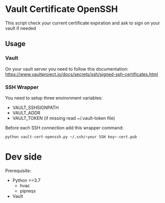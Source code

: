 # Vault Certificate OpenSSH

This script check your current certificate expiration and ask to sign on your vault if needed

## Usage

### Vault

On your vault server you need to follow this documentation: https://www.vaultproject.io/docs/secrets/ssh/signed-ssh-certificates.html

### SSH Wrapper

You need to setup three environment variables:
* VAULT_SSHSIGNPATH
* VAULT_ADDR
* VAULT_TOKEN (if missing read ~/.vault-token file)

Before each SSH connection add this wrapper command: 
```bash
python vault-cert-openssh.py ~/.ssh/<your SSH key>-cert.pub
```

# Dev side

Prerequisite:
* Python >=3.7
  * hvac
  * pipreqs
* Vault
